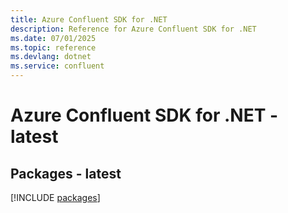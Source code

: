 ```yaml
---
title: Azure Confluent SDK for .NET
description: Reference for Azure Confluent SDK for .NET
ms.date: 07/01/2025
ms.topic: reference
ms.devlang: dotnet
ms.service: confluent
---
```

# Azure Confluent SDK for .NET - latest
## Packages - latest
[!INCLUDE [packages](confluent-index.md)]